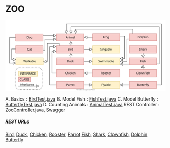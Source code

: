 # ZOO
![Visualization](visualization.svg)

A. Basics : [BirdTest.java](https://github.com/johnth1902/zoo/blob/main/src/test/java/com/example/zoo/model/BirdTest.java)
B. Model Fish : [FishTest.java](https://github.com/johnth1902/zoo/blob/main/src/test/java/com/example/zoo/model/FishTest.java)
C. Model Butterfly : [ButterflyTest.java](https://github.com/johnth1902/zoo/blob/main/src/test/java/com/example/zoo/model/ButterflyTest.java)
D. Counting Animals : [AnimalTest.java](https://github.com/johnth1902/zoo/blob/main/src/test/java/com/example/zoo/model/AnimalTest.java)
REST Controller : [ZooController.java](https://github.com/johnth1902/zoo/blob/main/src/main/java/com/example/zoo/ZooController.java), [Swagger](http://65.2.0.75:8888/swagger-ui/index.html?configUrl=/v3/api-docs/swagger-config)

##### REST URLs
[Bird](http://65.2.0.75:8888/behavior?className=Bird), [Duck](http://65.2.0.75:8888/behavior?className=Duck), [Chicken](http://65.2.0.75:8888/behavior?className=Chicken), [Rooster](http://65.2.0.75:8888/behavior?className=Rooster), [Parrot](http://65.2.0.75:8888/behavior?className=Parrot)
[Fish](http://65.2.0.75:8888/behavior?className=Fish), [Shark](http://65.2.0.75:8888/behavior?className=Shark), [Clownfish](http://65.2.0.75:8888/behavior?className=Clownfish), [Dolphin](http://65.2.0.75:8888/behavior?className=Dolphin)
[Butterfly](http://65.2.0.75:8888/behavior?className=Butterfly)